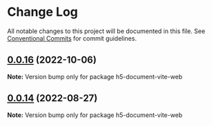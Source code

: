 # Change Log

All notable changes to this project will be documented in this file.
See [Conventional Commits](https://conventionalcommits.org) for commit guidelines.

## [0.0.16](https://github.com/liugangtaotie/lerna-monorepo-vitepress/compare/v0.0.14...v0.0.16) (2022-10-06)

**Note:** Version bump only for package h5-document-vite-web





## [0.0.14](https://github.com/liugangtaotie/lerna-monorepo-vitepress/compare/v0.0.13...v0.0.14) (2022-08-27)

**Note:** Version bump only for package h5-document-vite-web
